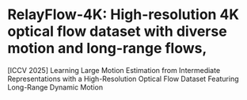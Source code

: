 # RelayFlow-4K: High-resolution 4K optical flow dataset with diverse motion and long-range flows,
[ICCV 2025] Learning Large Motion Estimation from Intermediate Representations with a High-Resolution Optical Flow Dataset Featuring Long-Range Dynamic Motion

